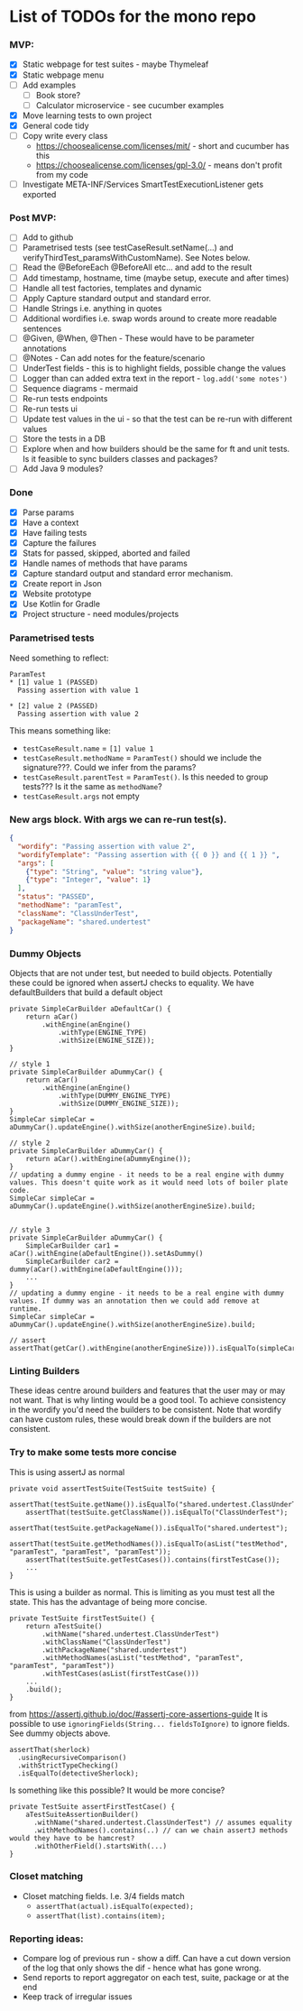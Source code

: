 # List of TODOs for the mono repo

### MVP:
- [x] Static webpage for test suites - maybe Thymeleaf
- [x] Static webpage menu
- [ ] Add examples
  - [ ] Book store?
  - [ ] Calculator microservice - see cucumber examples 
- [x] Move learning tests to own project
- [x] General code tidy
- [ ] Copy write every class
    - https://choosealicense.com/licenses/mit/ - short and cucumber has this
    - https://choosealicense.com/licenses/gpl-3.0/ - means don't profit from my code
- [ ] Investigate META-INF/Services SmartTestExecutionListener gets exported 

### Post MVP:
- [ ] Add to github
- [ ] Parametrised tests (see testCaseResult.setName(...) and verifyThirdTest_paramsWithCustomName). See Notes below.
- [ ] Read the @BeforeEach @BeforeAll etc... and add to the result
- [ ] Add timestamp, hostname, time (maybe setup, execute and after times)
- [ ] Handle all test factories, templates and dynamic
- [ ] Apply Capture standard output and standard error.
- [ ] Handle Strings i.e. anything in quotes
- [ ] Additional wordifies i.e. swap words around to create more readable sentences
- [ ] @Given, @When, @Then - These would have to be parameter annotations 
- [ ] @Notes - Can add notes for the feature/scenario 
- [ ] UnderTest fields - this is to highlight fields, possible change the values
- [ ] Logger than can added extra text in the report - `log.add('some notes')` 
- [ ] Sequence diagrams - mermaid
- [ ] Re-run tests endpoints
- [ ] Re-run tests ui
- [ ] Update test values in the ui - so that the test can be re-run with different values
- [ ] Store the tests in a DB
- [ ] Explore when and how builders should be the same for ft and unit tests. Is it feasible to sync builders classes and packages?
- [ ] Add Java 9 modules?

### Done
- [x] Parse params
- [x] Have a context
- [x] Have failing tests
- [x] Capture the failures
- [x] Stats for passed, skipped, aborted and failed
- [x] Handle names of methods that have params
- [x] Capture standard output and standard error mechanism.
- [x] Create report in Json
- [x] Website prototype
- [x] Use Kotlin for Gradle
- [x] Project structure - need modules/projects

### Parametrised tests
Need something to reflect:
```
ParamTest
* [1] value 1 (PASSED)
  Passing assertion with value 1

* [2] value 2 (PASSED)
  Passing assertion with value 2
```
This means something like:
* `testCaseResult.name` = `[1] value 1`
* `testCaseResult.methodName` = `ParamTest()` should we include the signature???. Could we infer from the params?
* `testCaseResult.parentTest` = `ParamTest()`. Is this needed to group tests??? Is it the same as `methodName`?
* `testCaseResult.args` not empty


### New args block. With args we can re-run test(s).
```json
{
  "wordify": "Passing assertion with value 2",
  "wordifyTemplate": "Passing assertion with {{ 0 }} and {{ 1 }} ",
  "args": [
    {"type": "String", "value": "string value"},
    {"type": "Integer", "value": 1}
  ],
  "status": "PASSED",
  "methodName": "paramTest",
  "className": "ClassUnderTest",
  "packageName": "shared.undertest"
}
```

### Dummy Objects
Objects that are not under test, but needed to build objects. Potentially these could be ignored when assertJ checks to equality.
We have defaultBuilders that build a default object 
```
private SimpleCarBuilder aDefaultCar() {
    return aCar()
        .withEngine(anEngine()
            .withType(ENGINE_TYPE)
            .withSize(ENGINE_SIZE));
}

// style 1
private SimpleCarBuilder aDummyCar() {
    return aCar()
        .withEngine(anEngine()
            .withType(DUMMY_ENGINE_TYPE)
            .withSize(DUMMY_ENGINE_SIZE));
}
SimpleCar simpleCar = aDummyCar().updateEngine().withSize(anotherEngineSize).build;

// style 2
private SimpleCarBuilder aDummyCar() {
    return aCar().withEngine(aDummyEngine());
}
// updating a dummy engine - it needs to be a real engine with dummy values. This doesn't quite work as it would need lots of boiler plate code.
SimpleCar simpleCar = aDummyCar().updateEngine().withSize(anotherEngineSize).build;


// style 3
private SimpleCarBuilder aDummyCar() {
    SimpleCarBuilder car1 = aCar().withEngine(aDefaultEngine()).setAsDummy() 
    SimpleCarBuilder car2 = dummy(aCar().withEngine(aDefaultEngine()));
    ...
}
// updating a dummy engine - it needs to be a real engine with dummy values. If dummy was an annotation then we could add remove at runtime.
SimpleCar simpleCar = aDummyCar().updateEngine().withSize(anotherEngineSize).build;

// assert
assertThat(getCar().withEngine(anotherEngineSize))).isEqualTo(simpleCarBuilder);
```

### Linting Builders
These ideas centre around builders and features that the user may or may not want. That is why linting would be a good tool.
To achieve consistency in the wordify you'd need the builders to be consistent. Note that wordify can have custom rules,
these would break down if the builders are not consistent.

### Try to make some tests more concise 
This is using assertJ as normal
```
private void assertTestSuite(TestSuite testSuite) {
    assertThat(testSuite.getName()).isEqualTo("shared.undertest.ClassUnderTest");
    assertThat(testSuite.getClassName()).isEqualTo("ClassUnderTest");
    assertThat(testSuite.getPackageName()).isEqualTo("shared.undertest");
    assertThat(testSuite.getMethodNames()).isEqualTo(asList("testMethod", "paramTest", "paramTest", "paramTest"));
    assertThat(testSuite.getTestCases()).contains(firstTestCase());
    ...
}
```

This is using a builder as normal. This is limiting as you must test all the state.
This has the advantage of being more concise.
```
private TestSuite firstTestSuite() {
    return aTestSuite()
        .withName("shared.undertest.ClassUnderTest")
        .withClassName("ClassUnderTest")
        .withPackageName("shared.undertest")
        .withMethodNames(asList("testMethod", "paramTest", "paramTest", "paramTest"))
        .withTestCases(asList(firstTestCase()))
    ...
    .build();
}
```

from https://assertj.github.io/doc/#assertj-core-assertions-guide
It is possible to use `ignoringFields(String... fieldsToIgnore)` to ignore fields. See dummy objects above.
```
assertThat(sherlock)
  .usingRecursiveComparison()
  .withStrictTypeChecking()
  .isEqualTo(detectiveSherlock);
```

Is something like this possible? It would be more concise?
```
private TestSuite assertFirstTestCase() {
    aTestSuiteAssertionBuilder()
      .withName("shared.undertest.ClassUnderTest") // assumes equality 
      .withMethodNames().contains(..) // can we chain assertJ methods would they have to be hamcrest?
      .withOtherField().startsWith(...) 
}
```

### Closet matching
- Closet matching fields. I.e. 3/4 fields match
  - `assertThat(actual).isEqualTo(expected);`
  - `assertThat(list).contains(item);`

### Reporting ideas:
* Compare log of previous run - show a diff. Can have a cut down version of the log that only shows the dif - hence what
  has gone wrong.
* Send reports to report aggregator on each test, suite, package or at the end
* Keep track of irregular issues

